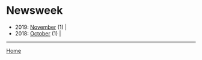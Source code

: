 # Newsweek

  * 2019: 
      [November](./newsweek-2019-11.md) (1) | 
  * 2018: 
      [October](./newsweek-2018-10.md) (1) | 

----

[Home](../)
